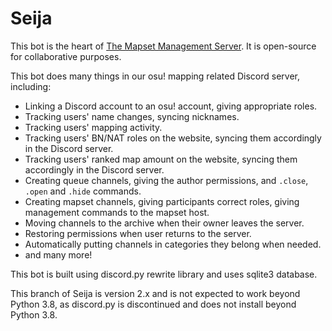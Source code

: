 # Seija
This bot is the heart of [The Mapset Management Server](https://discord.gg/8BquKaS). 
It is open-source for collaborative purposes.

This bot does many things in our osu! mapping related Discord server, including:
+ Linking a Discord account to an osu! account, giving appropriate roles.
+ Tracking users' name changes, syncing nicknames.
+ Tracking users' mapping activity.
+ Tracking users' BN/NAT roles on the website, syncing them accordingly in the Discord server.
+ Tracking users' ranked map amount on the website, syncing them accordingly in the Discord server.
+ Creating queue channels, giving the author permissions, and `.close`, `.open` and `.hide` commands.
+ Creating mapset channels, giving participants correct roles, giving management commands to the mapset host.
+ Moving channels to the archive when their owner leaves the server.
+ Restoring permissions when user returns to the server.
+ Automatically putting channels in categories they belong when needed.
+ and many more!

This bot is built using discord.py rewrite library and uses sqlite3 database.

This branch of Seija is version 2.x and is not expected to work beyond Python 3.8, 
as discord.py is discontinued and does not install beyond Python 3.8.
